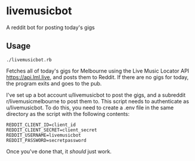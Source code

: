# livemusicbot

A reddit bot for posting today's gigs

## Usage

```
./livemusicbot.rb
```

Fetches all of today's gigs for Melbourne using the Live Music Locator API
<https://api.lml.live>, and posts them to Reddit. If there are no gigs for
today, the program exits and goes to the pub.

I've set up a bot account u/livemusicbot to post the gigs, and a subreddit
r/livemusicmelbourne to post them to. This script needs to authenticate as
u/livemusicbot. To do this, you need to create a .env file in the same
directory as the script with the following contents:

```
REDDIT_CLIENT_ID=client_id
REDDIT_CLIENT_SECRET=client_secret
REDDIT_USERNAME=livemusicbot
REDDIT_PASSWORD=secretpassword
```

Once you've done that, it *should* just work.

